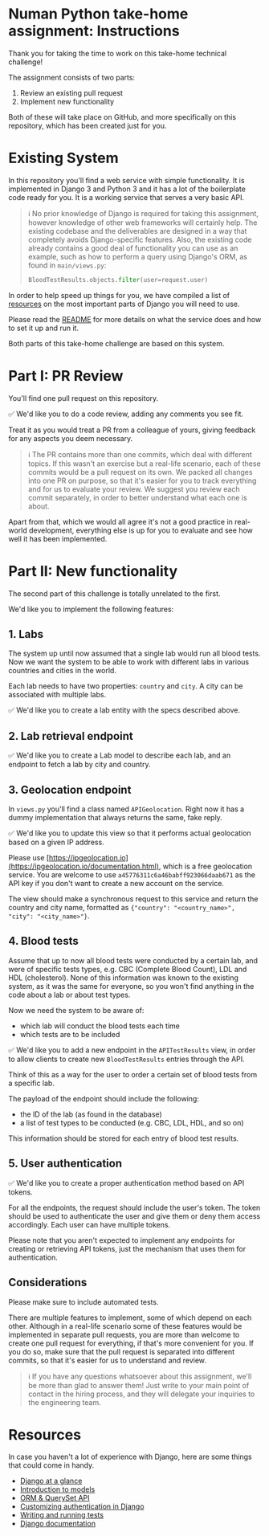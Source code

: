 # Numan Python take-home assignment: Instructions

Thank you for taking the time to work on this take-home technical challenge!

The assignment consists of two parts:

1. Review an existing pull request
2. Implement new functionality

Both of these will take place on GitHub, and more specifically on this repository, which has been created just for you.

# Existing System
In this repository you'll find a web service with simple functionality. It is implemented in Django 3 and Python 3
and it has a lot of the boilerplate code ready for you. It is a working service that serves a very basic API.

> ℹ️ No prior knowledge of Django is required for taking this assignment, however knowledge of other web frameworks
will certainly help. The existing codebase and the deliverables are designed in a way that completely avoids 
Django-specific features. Also, the existing code already contains a good deal of functionality you can use
as an example, such as how to perform a query using Django's ORM, as found in `main/views.py`:
> ```python
> BloodTestResults.objects.filter(user=request.user)
> ```

In order to help speed up things for you, we have compiled a list of [resources](#resources) on the most important
parts of Django you will need to use.

Please read the [README](/README.md) for more details on what the service does and how to set it up and run it.

Both parts of this take-home challenge are based on this system.


# Part I: PR Review
You'll find one pull request on this repository.

✅ We'd like you to do a code review, adding any comments you see fit. 

Treat it as you would treat a PR from a colleague of yours, giving feedback for any aspects you deem necessary.

> ℹ️ The PR contains more than one commits, which deal with different topics. If this wasn't an exercise but a real-life 
scenario, each of these commits would be a pull request on its own. We packed all changes into one PR on purpose,
so that it's easier for you to track everything and for us to evaluate your review. We suggest you review each commit
separately, in order to better understand what each one is about.

Apart from that, which we would all agree it's not a good practice in real-world development, everything else is
up for you to evaluate and see how well it has been implemented. 


# Part II: New functionality
The second part of this challenge is totally unrelated to the first.

We'd like you to implement the following features:


## 1. Labs
The system up until now assumed that a single lab would run all blood tests. Now we want the system to be able to work
with different labs in various countries and cities in the world.

Each lab needs to have two properties: `country` and `city`. A city can be associated with multiple labs.

✅ We'd like you to create a lab entity with the specs described above.


## 2. Lab retrieval endpoint
✅ We'd like you to create a Lab model to describe each lab, and an endpoint to fetch a lab by city and country.


## 3. Geolocation endpoint
In `views.py` you'll find a class named `APIGeolocation`. Right now it has a dummy implementation that always
returns the same, fake reply.

✅ We'd like you to update this view so that it performs actual geolocation based on a given IP address.

Please use [https://ipgeolocation.io](https://ipgeolocation.io/documentation.html), which is a free geolocation service.
You are welcome to use `a45776311c6a46babff923066daab671` as the API key if you don't want to create a new account
on the service.

The view should make a synchronous request to this service and return the country and city name,
formatted as `{"country": "<country_name>", "city": "<city_name>"}`.


## 4. Blood tests
Assume that up to now all blood tests were conducted by a certain lab, and were of specific tests types,
e.g. CBC (Complete Blood Count), LDL and HDL (cholesterol).
None of this information was known to the existing system, as it was the same for everyone, so you won't find
anything in the code about a lab or about test types.

Now we need the system to be aware of:
* which lab will conduct the blood tests each time
* which tests are to be included  

✅ We'd like you to add a new endpoint in the `APITestResults` view, in order to allow clients to create
new `BloodTestResults` entries through the API. 

Think of this as a way for the user to order a certain set of blood tests from a specific lab.

The payload of the endpoint should include the following:
* the ID of the lab (as found in the database)
* a list of test types to be conducted (e.g. CBC, LDL, HDL, and so on)

This information should be stored for each entry of blood test results.


## 5. User authentication
✅ We'd like you to create a proper authentication method based on API tokens.

For all the endpoints, the request should include the user's token. The token should be used to authenticate
the user and give them or deny them access accordingly. Each user can have multiple tokens.

Please note that you aren't expected to implement any endpoints for creating or retrieving API tokens,
just the mechanism that uses them for authentication.


## Considerations
Please make sure to include automated tests.

There are multiple features to implement, some of which depend on each other. Although in a real-life scenario
some of these features would be implemented in separate pull requests, you are more than welcome to create
one pull request for everything, if that's more convenient for you. If you do so, make sure that the pull request
is separated into different commits, so that it's easier for us to understand and review.

> ℹ️ If you have any questions whatsoever about this assignment, we'll be more than glad to answer them!
> Just write to your main point of contact in the hiring process, and they will delegate your inquiries
> to the engineering team.

# Resources
In case you haven't a lot of experience with Django, here are some things that could come in handy.

* [Django at a glance](https://docs.djangoproject.com/en/3.2/intro/overview/)
* [Introduction to models](https://docs.djangoproject.com/en/3.2/topics/db/models/)
* [ORM & QuerySet API](https://docs.djangoproject.com/en/3.2/ref/models/querysets/)
* [Customizing authentication in Django](https://docs.djangoproject.com/en/3.2/topics/auth/customizing/)
* [Writing and running tests](https://docs.djangoproject.com/en/3.2/topics/testing/overview/)
* [Django documentation](https://docs.djangoproject.com/)
